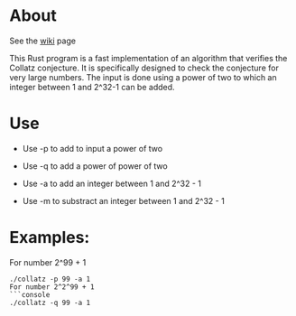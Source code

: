 # About
See the [wiki](https://github.com/erik-2/collatz/wiki) page

This Rust program is a fast implementation of an algorithm that verifies the Collatz conjecture. It is specifically designed to check the conjecture for very large numbers. The input is done using a power of two to which an integer between 1 and 2^32-1 can be added.

# Use
* Use -p to add to input a power of two

* Use -q to add a power of power of two

* Use -a to add an integer between 1 and 2^32 - 1

* Use -m to substract an integer between 1 and 2^32 - 1

# Examples:
For number 2^99 + 1
```console
./collatz -p 99 -a 1 
For number 2^2^99 + 1
```console
./collatz -q 99 -a 1
```
